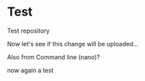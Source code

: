 # Test
Test repository

Now let's see if this change will be uploaded...

Also from Command line (nano)?

now again a test
